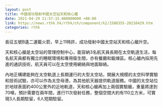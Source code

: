 ```yaml
---
layout: post
title: 中國成功發射中國太空站天和核心艙
date: 2021-04-29 11:57:15.000000000 +08:00
link: https://news.rthk.hk/rthk/ch/component/k2/1588355-20210429.htm
categories: rthk
---
```


長征五號B遙二運載火箭，早上11時許，成功發射中國太空站天和核心艙升空。

天和核心艙是太空站的管理控制中心，能容納3名航天員長期在太空軌道生活，每名航天員都有獨立的睡眠環境和專用衛生間，亦有餐廳和鍛煉區。核心艙內採用先進的通訊技術，航天員可以在太空使用網絡與地面聯絡。

內地正構建能夠在太空軌道上長期運行的大型太空站，開展大規模的太空科學實驗和技術試驗，亦可以作為太空母港，為其他航天器提供軌道服務。中國的太空站位於地球表面約400公里外的近地軌道，天和核心艙再加上兩個實驗艙，重量將達到70噸，預計需要在兩年間，進行11次發射任務，整個空間大約有110立方米，可實現3人長期駐留，6人短期駐留。
